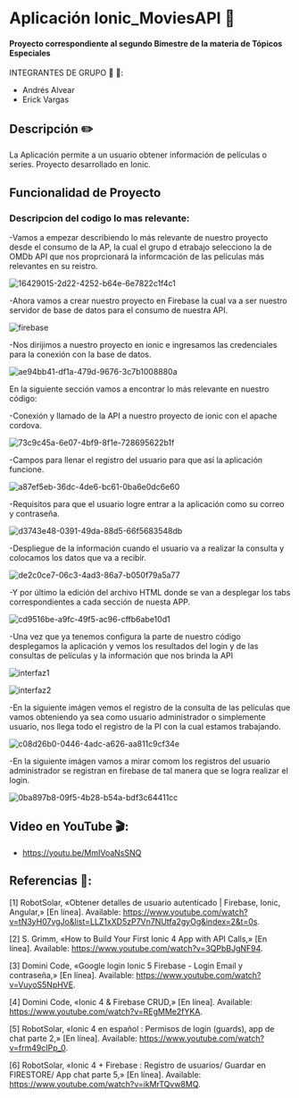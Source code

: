 # Aplicación Ionic_MoviesAPI :iphone:
 #### Proyecto correspondiente al segundo Bimestre de la materia de Tópicos Especiales
INTEGRANTES DE GRUPO  :boy: :boy::
- Andrés Alvear
- Erick Vargas

## Descripción :pencil2:

La Aplicación permite a un usuario obtener información de películas o series.
Proyecto desarrollado en Ionic.

## Funcionalidad de Proyecto
### Descripcion del codigo lo mas relevante:

-Vamos a empezar describiendo lo más relevante de nuestro proyecto desde el consumo de la AP, la cual el grupo d etrabajo selecciono 
la de OMDb API que nos proprcionará la informcación de las películas más relevantes en su reistro.

![16429015-2d22-4252-b64e-6e7822c1f4c1](https://user-images.githubusercontent.com/38590809/93700370-188f1200-fadc-11ea-9c87-c563fcb47633.jpg)

-Ahora vamos a crear nuestro proyecto en Firebase la cual va a ser nuestro servidor de base de datos para el consumo de nuestra API.

![firebase](https://user-images.githubusercontent.com/38590809/93704788-b0d9c680-fadd-11ea-8977-2c3ecc17a452.png)

-Nos dirijimos a nuestro proyecto en ionic e ingresamos las credenciales para la conexión con la base de datos.

![ae94bb41-df1a-479d-9676-3c7b1008880a](https://user-images.githubusercontent.com/38590809/93704901-d5ce3980-fadd-11ea-8247-31ec12180579.jpg)


En la siguiente sección vamos a encontrar lo más relevante en nuestro código:

-Conexión y llamado de la API  a nuestro proyecto de ionic con el apache cordova.


![73c9c45a-6e07-4bf9-8f1e-728695622b1f](https://user-images.githubusercontent.com/38590809/93704979-fcd93b00-fade-11ea-81cd-87889c82d62f.jpg)


-Campos para llenar el registro del usuario para que así la aplicación funcione.

![a87ef5eb-36dc-4de6-bc61-0ba6e0dc6e60](https://user-images.githubusercontent.com/38590809/93704989-18dcdc80-fadf-11ea-9be7-8724e44ac9fb.jpg)


-Requisitos para que el usuario logre entrar a la aplicación como su correo y contraseña.

![d3743e48-0391-49da-88d5-66f5683548db](https://user-images.githubusercontent.com/38590809/93705023-622d2c00-fadf-11ea-91a8-c145ca61cf4e.jpg)


-Despliegue de la información cuando el usuario va a realizar la consulta y colocamos los datos que va a recibir.

![de2c0ce7-06c3-4ad3-86a7-b050f79a5a77](https://user-images.githubusercontent.com/38590809/93705042-8ab52600-fadf-11ea-8e97-d27b01ff6999.jpg)




-Y por último la edición del archivo HTML donde se van a desplegar los tabs correspondientes a cada sección de nuesta APP.


![cd9516be-a9fc-49f5-ac96-cffb6abe10d1](https://user-images.githubusercontent.com/38590809/93705004-3611ab00-fadf-11ea-8614-29a7a1bf7b4b.jpg)


-Una vez que ya tenemos configura la parte de nuestro código desplegamos la aplicación y vemos los resultados del login y de las consultas de películas y la información que nos brinda la API

![interfaz1](https://user-images.githubusercontent.com/38590809/93704934-55f49f00-fade-11ea-9583-79113193fe63.png)


![interfaz2](https://user-images.githubusercontent.com/38590809/93704945-7f152f80-fade-11ea-9e28-dca837f48fa7.png)


-En la siguiente imágen vemos el registro de la consulta de las películas que vamos obteniendo ya sea como usuario administrador
o simplemente usuario, nos llega todo el registro de la PI con la cual estamos trabajando.

![c08d26b0-0446-4adc-a626-aa811c9cf34e](https://user-images.githubusercontent.com/38590809/93697126-1b3d3780-fadb-11ea-9176-ea92291cde94.jpg)


-En la siguiente imágen vamos a mirar comom los registros del usuario administrador se registran en firebase de tal manera
que se logra realizar el login.

![0ba897b8-09f5-4b28-b54a-bdf3c64411cc](https://user-images.githubusercontent.com/38590809/93698891-a74f5f00-fadb-11ea-9a9f-dc6a64545f0d.jpg)


## Video en YouTube :clapper::

-  https://youtu.be/MmIVoaNsSNQ

## Referencias :link:: 

[1] 	RobotSolar, «Obtener detalles de usuario autenticado | Firebase, Ionic, Angular,» [En línea]. Available: https://www.youtube.com/watch?v=tN3yH07vgJo&list=LLZ1xXD5zP7Vn7NUtfa2gyOg&index=2&t=0s.

[2] 	S. Grimm, «How to Build Your First Ionic 4 App with API Calls,» [En línea]. Available: https://www.youtube.com/watch?v=3QPbBJgNF94.

[3] 	Domini Code, «Google login Ionic 5 Firebase - Login Email y contraseña,» [En línea]. Available: https://www.youtube.com/watch?v=VuyoS5NpHVE.

[4] 	Domini Code, «Ionic 4 & Firebase CRUD,» [En línea]. Available: https://www.youtube.com/watch?v=REgMMe2fYKA.

[5] 	RobotSolar, «Ionic 4 en español : Permisos de login (guards), app de chat parte 2,» [En línea]. Available: https://www.youtube.com/watch?v=frm49cIPp_0.

[6] 	RobotSolar, «Ionic 4 + Firebase : Registro de usuarios/ Guardar en FIRESTORE/ App chat parte 5,» [En línea]. Available: https://www.youtube.com/watch?v=ikMrTQvw8MQ.
